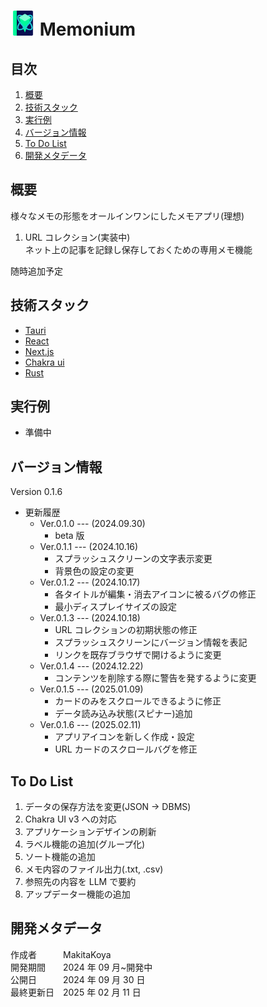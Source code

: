 # <img src="./src-tauri/icons/memoniumIcon.svg" width="40"> Memonium

## 目次

1. [概要](#概要)
1. [技術スタック](#技術スタック)
1. [実行例](#実行例)
1. [バージョン情報](#バージョン情報)
1. [To Do List](#to-do-list)
1. [開発メタデータ](#開発メタデータ)

## 概要

様々なメモの形態をオールインワンにしたメモアプリ(理想)<br>

1. URL コレクション(実装中)<br>
   ネット上の記事を記録し保存しておくための専用メモ機能

随時追加予定

<!-- 1. シンプルメモ(未実装)<br>
   シンプルなメモ機能

1. 付箋メモ(未実装) -->

## 技術スタック

- [Tauri](https://tauri.app/)
- [React](https://react.dev/)
- [Next.js](https://nextjs.org/)
- [Chakra ui](https://v2.chakra-ui.com/)
- [Rust](https://www.rust-lang.org/ja/)

## 実行例

- 準備中

## バージョン情報

Version 0.1.6

- 更新履歴
  - Ver.0.1.0 --- (2024.09.30)
    - beta 版
  - Ver.0.1.1 --- (2024.10.16)
    - スプラッシュスクリーンの文字表示変更
    - 背景色の設定の変更
  - Ver.0.1.2 --- (2024.10.17)
    - 各タイトルが編集・消去アイコンに被るバグの修正
    - 最小ディスプレイサイズの設定
  - Ver.0.1.3 --- (2024.10.18)
    - URL コレクションの初期状態の修正
    - スプラッシュスクリーンにバージョン情報を表記
    - リンクを既存ブラウザで開けるように変更
  - Ver.0.1.4 --- (2024.12.22)
    - コンテンツを削除する際に警告を発するように変更
  - Ver.0.1.5 --- (2025.01.09)
    - カードのみをスクロールできるように修正
    - データ読み込み状態(スピナー)追加
  - Ver.0.1.6 --- (2025.02.11)
    - アプリアイコンを新しく作成・設定
    - URL カードのスクロールバグを修正

## To Do List

1. データの保存方法を変更(JSON -> DBMS)
1. Chakra UI v3 への対応
1. アプリケーションデザインの刷新
1. ラベル機能の追加(グループ化)
1. ソート機能の追加
1. メモ内容のファイル出力(.txt, .csv)
1. 参照先の内容を LLM で要約
1. アップデーター機能の追加

## 開発メタデータ

作成者&emsp;&emsp;&emsp;MakitaKoya</br>
開発期間&emsp;&emsp;2024 年 09 月~開発中</br>
公開日&emsp;&emsp;&emsp;2024 年 09 月 30 日</br>
最終更新日&emsp;2025 年 02 月 11 日</br>
